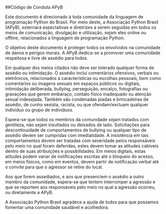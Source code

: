 ##Código de Conduta APyB

Este documento é direcionado à toda comunidade da linguagem de programação Python do Brasil. Por meio deste, a Associação Python Brasil (APyB), externará expectativas e diretrizes a serem seguidas em todos os meios de comunicação, divulgação e utilização, sejam eles online ou offline, relacionados a linguagem de programação Python.

O objetivo deste documento é proteger todos os envolvidos na comunidade de danos e perigos morais. A APyB dedica-se a promover uma comunidade respeitosa e livre de assédio para todos.

Em qualquer dos meios citados não deve ser tolerado qualquer forma de assédio ou intimidação. O assédio inclui comentários ofensivos, verbais ou eletrônicos, relacionados a características ou escolhas pessoais, bem como comentários ou imagens sexuais em espaços públicos ou digitais, intimidação deliberada, bullying, perseguição, encalço, fotografias ou gravações que gerem embaraço, contato físico inadequado ou atenção sexual indesejada. Também são condenadas piadas e brincadeiras de assédio, de cunho sexista, racista, ou que ofendam/excluam qualquer indivíduo ou grupo de indivíduos.

Espera-se que todos os membros da comunidade sejam tratados com gentileza, não sejam insultados ou deixados de lado. Solicitações para descontinuidade de comportamentos de bullying ou qualquer tipo de assédio devem ser cumpridas com imediatidade. A insistência em tais comportamentos devem ser tratadas com severidade pelos responsáveis pelo meio no qual foram deferidas, estes devem tomar as atitudes cabíveis dentro de suas atribuições e possibilidades. Em meios digitais, estas atitudes podem variar de notificações escritas até o bloqueio do acesso, em meios físicos, como em eventos, devem partir de notificação verbal até o convite para que o agressor se retire do local.

Aos que forem assediados, e aos que presenciem o assédio a outro membro da comunidade, espera-se que tentem interromper a agressão e que se reportem aos responsáveis pelo meio no qual a agressão ocorreu, ou diretamente a APyB.

A Associação Python Brasil agradece a ajuda de todos para que possamos fomentar uma comunidade saudável e acolhedora. 
